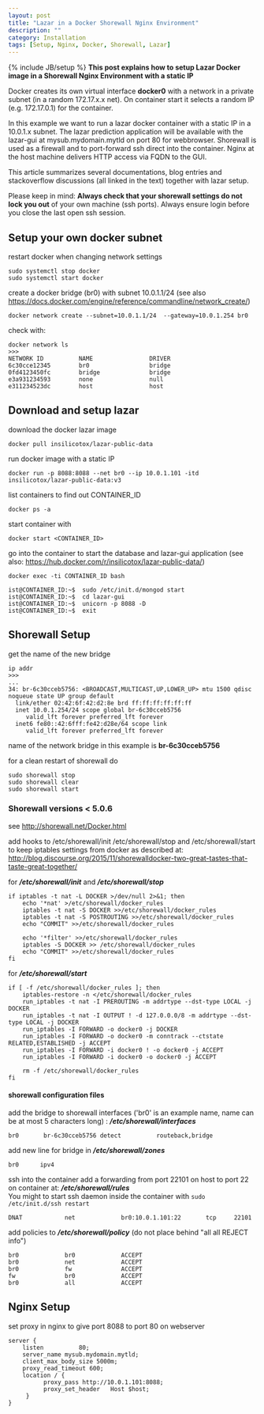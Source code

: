 ```yaml
---
layout: post
title: "Lazar in a Docker Shorewall Nginx Environment"
description: ""
category: Installation
tags: [Setup, Nginx, Docker, Shorewall, Lazar]
---
```

{% include JB/setup %}
**This post explains how to setup Lazar Docker image in a  Shorewall Nginx Environment with a static IP**

Docker creates its own virtual interface **docker0** with a network in a private subnet (in a random 172.17.x.x net). On container start it selects a random IP (e.g. 172.17.0.1) for the container.

In this example we want to run a lazar docker container with a static IP in a 10.0.1.x subnet. The lazar prediction application will be available with the lazar-gui at mysub.mydomain.mytld on port 80 for webbrowser. 
Shorewall is used as a firewall and to port-forward ssh direct into the container. Nginx at the host machine delivers HTTP access via FQDN to the GUI.    
    
This article summarizes several documentations, blog entries and stackoverflow discussions (all linked in the text) together with lazar setup. 

Please keep in mind: **Always check that your shorewall settings do not lock you out** of your own machine (ssh ports). Always ensure login before you close the last open ssh session.        

## Setup your own docker subnet

restart docker when changing network settings
    
    sudo systemctl stop docker
    sudo systemctl start docker

create a docker bridge (br0) with subnet 10.0.1.1/24 (see also https://docs.docker.com/engine/reference/commandline/network_create/) 

    docker network create --subnet=10.0.1.1/24  --gateway=10.0.1.254 br0

check with:

    docker network ls
    >>>
    NETWORK ID          NAME                DRIVER
    6c30cce12345        br0                 bridge              
    0fd4123450fc        bridge              bridge              
    e3a931234593        none                null                
    e311234523dc        host                host


## Download and setup lazar

download the docker lazar image 

    docker pull insilicotox/lazar-public-data

run docker image with a static IP

    docker run -p 8088:8088 --net br0 --ip 10.0.1.101 -itd insilicotox/lazar-public-data:v3

list containers to find out CONTAINER_ID

    docker ps -a

start container with 

    docker start <CONTAINER_ID>

go into the container to start the database and lazar-gui application (see also: https://hub.docker.com/r/insilicotox/lazar-public-data/)

    docker exec -ti CONTAINER_ID bash

    ist@CONTAINER_ID:~$  sudo /etc/init.d/mongod start
    ist@CONTAINER_ID:~$  cd lazar-gui
    ist@CONTAINER_ID:~$  unicorn -p 8088 -D
    ist@CONTAINER_ID:~$  exit

## Shorewall Setup
get the name of the new bridge

    ip addr
    >>>
    ...
    34: br-6c30cceb5756: <BROADCAST,MULTICAST,UP,LOWER_UP> mtu 1500 qdisc noqueue state UP group default 
      link/ether 02:42:6f:42:d2:8e brd ff:ff:ff:ff:ff:ff
      inet 10.0.1.254/24 scope global br-6c30cceb5756
         valid_lft forever preferred_lft forever
      inet6 fe80::42:6fff:fe42:d28e/64 scope link 
         valid_lft forever preferred_lft forever

name of the network bridge in this example is **br-6c30cceb5756** 

for a clean restart of shorewall do

    sudo shorewall stop
    sudo shorewall clear
    sudo shorewall start


### Shorewall versions < 5.0.6
see http://shorewall.net/Docker.html

add hooks to /etc/shorewall/init /etc/shorewall/stop and /etc/shorewall/start to keep iptables settings from docker as described at:
http://blog.discourse.org/2015/11/shorewalldocker-two-great-tastes-that-taste-great-together/

for ***/etc/shorewall/init*** and ***/etc/shorewall/stop***

    if iptables -t nat -L DOCKER >/dev/null 2>&1; then
        echo '*nat' >/etc/shorewall/docker_rules
        iptables -t nat -S DOCKER >>/etc/shorewall/docker_rules
        iptables -t nat -S POSTROUTING >>/etc/shorewall/docker_rules
        echo "COMMIT" >>/etc/shorewall/docker_rules
    
        echo '*filter' >>/etc/shorewall/docker_rules
        iptables -S DOCKER >> /etc/shorewall/docker_rules
        echo "COMMIT" >>/etc/shorewall/docker_rules
    fi

for ***/etc/shorewall/start***

    if [ -f /etc/shorewall/docker_rules ]; then
        iptables-restore -n </etc/shorewall/docker_rules
        run_iptables -t nat -I PREROUTING -m addrtype --dst-type LOCAL -j DOCKER
        run_iptables -t nat -I OUTPUT ! -d 127.0.0.0/8 -m addrtype --dst-type LOCAL -j DOCKER
        run_iptables -I FORWARD -o docker0 -j DOCKER
        run_iptables -I FORWARD -o docker0 -m conntrack --ctstate RELATED,ESTABLISHED -j ACCEPT
        run_iptables -I FORWARD -i docker0 ! -o docker0 -j ACCEPT
        run_iptables -I FORWARD -i docker0 -o docker0 -j ACCEPT
    
        rm -f /etc/shorewall/docker_rules
    fi



#### shorewall configuration files

add the bridge to shorewall interfaces ('br0' is an example name, name can be at most 5 characters long)  : ***/etc/shorewall/interfaces***

    br0       br-6c30cceb5756 detect          routeback,bridge

add new line for bridge in ***/etc/shorewall/zones***

    br0      ipv4

ssh into the container add a forwarding from port 22101 on host to port 22 on container at:  ***/etc/shorewall/rules***    
You might to start ssh daemon inside the container with `sudo /etc/init.d/ssh restart`
 
    DNAT            net             br0:10.0.1.101:22       tcp     22101


add policies to ***/etc/shorewall/policy*** (do not place behind "all             all             REJECT          info")

    br0             br0             ACCEPT
    br0             net             ACCEPT
    br0             fw              ACCEPT
    fw              br0             ACCEPT
    br0             all             ACCEPT


## Nginx Setup

set proxy in nginx to give port 8088 to port 80 on webserver 

    server {
        listen          80;
        server_name mysub.mydomain.mytld;
        client_max_body_size 5000m;
        proxy_read_timeout 600;
        location / {
              proxy_pass http://10.0.1.101:8088;
              proxy_set_header   Host $host;
         }
    }

